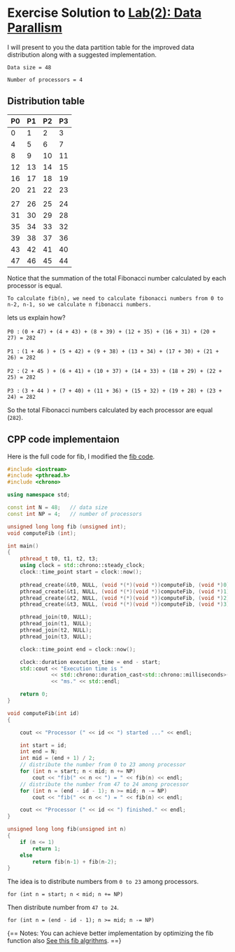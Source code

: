 # Exercise Solution to [Lab(2): Data Parallism](https://khalid-elbadawi.github.io/C425/labs/lab02/)

I will present to you the data partition table for the improved data distribution along with a suggested implementation.

`Data size = 48`

`Number of processors = 4`

## Distribution table

|   P0  |   P1  |   P2  |   P3  |
| ----- | ----- | ----- | ----- |
|   0   |   1   |   2   |   3   |
|   4   |   5   |   6   |   7   |
|   8   |   9   |  10   |  11   |
|  12   |  13   |  14   |  15   |
|  16   |  17   |  18   |  19   |
|  20   |  21   |  22   |  23   |
|       |       |       |       |
|  27   |   26  |   25  |   24  |
|  31   |   30  |   29  |   28  |
|  35   |   34  |   33  |   32  |
|  39   |   38  |   37  |   36  |
|  43   |   42  |   41  |   40  |
|  47   |   46  |   45  |   44  |

Notice that the summation of the total Fibonacci number calculated by each processor is equal.

`To calculate fib(n), we need to calculate fibonacci numbers from 0 to n-2, n-1, so we calculate n fibonacci numbers.`


lets us explain how?

`P0 :`
`(0 + 47) + (4 + 43) + (8 + 39) + (12 + 35) + (16 + 31) + (20 + 27) = 282`

`P1 :`
`(1 + 46 ) + (5 + 42) + (9 + 38) + (13 + 34) + (17 + 30) + (21 + 26) = 282`

`P2 :`
`(2 + 45 ) + (6 + 41) + (10 + 37) + (14 + 33) + (18 + 29) + (22 + 25) = 282`

`P3 :`
`(3 + 44 ) + (7 + 40) + (11 + 36) + (15 + 32) + (19 + 28) + (23 + 24) = 282`

So the total Fibonacci numbers calculated by each processor are equal (`282`).

## CPP code implementaion

Here is the full code for fib, I modified the [fib code](https://www.onlinegdb.com/WbRkodALg).

```cpp
#include <iostream>
#include <pthread.h>
#include <chrono>

using namespace std;

const int N = 48;   // data size
const int NP = 4;   // number of processors

unsigned long long fib (unsigned int);
void computeFib (int);

int main()
{
    pthread_t t0, t1, t2, t3;
    using clock = std::chrono::steady_clock;
    clock::time_point start = clock::now();
 
    pthread_create(&t0, NULL, (void *(*)(void *))computeFib, (void *)0);
    pthread_create(&t1, NULL, (void *(*)(void *))computeFib, (void *)1);
    pthread_create(&t2, NULL, (void *(*)(void *))computeFib, (void *)2);
    pthread_create(&t3, NULL, (void *(*)(void *))computeFib, (void *)3);

    pthread_join(t0, NULL);
    pthread_join(t1, NULL);
    pthread_join(t2, NULL);
    pthread_join(t3, NULL);

    clock::time_point end = clock::now();

    clock::duration execution_time = end - start;
    std::cout << "Execution time is " 
              << std::chrono::duration_cast<std::chrono::milliseconds>(execution_time).count() 
              << "ms." << std::endl;

    return 0;
}

void computeFib(int id)
{

    cout << "Processor (" << id << ") started ..." << endl;

    int start = id;
    int end = N;
    int mid = (end + 1) / 2;
    // distribute the number from 0 to 23 among processor
    for (int n = start; n < mid; n += NP)
        cout << "fib(" << n << ") = " << fib(n) << endl;
    // distribute the number from 47 to 24 among processor
    for (int n = (end - id - 1); n >= mid; n -= NP)
        cout << "fib(" << n << ") = " << fib(n) << endl;

    cout << "Processor (" << id << ") finished." << endl;
}

unsigned long long fib(unsigned int n)
{
    if (n <= 1)
        return 1;
    else
        return fib(n-1) + fib(n-2);
}
```
The idea is to distribute numbers from `0 to 23` among processors.

`for (int n = start; n < mid; n += NP)`

Then distribute number from `47 to 24`.

`for (int n = (end - id - 1); n >= mid; n -= NP)`

{==
Notes:
You can achieve better implementation by optimizing the fib function also [See this fib algrithms](https://www.geeksforgeeks.org/program-for-nth-fibonacci-number/).
==}
